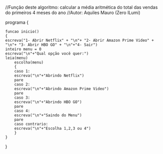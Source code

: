 //Função deste algoritmo: calcular a média aritmética do total das vendas do primeiros 4 meses do ano
//Autor: Aquiles Mauro (Zero ILumi)

programa
{
	
	funcao inicio()
	{
	escreva("1- Abrir Netflix" + "\n"+ "2- Abrir Amazon Prime Video" + "\n"+ "3- Abrir HBO GO" + "\n"+"4- Sair")
	inteiro menu = 0
	escreva("\n"+"Qual opção você quer:")
	leia(menu)
     	escolha(menu)
     	{
     	caso 1:
     	escreva("\n"+"Abrindo Netflix")	
     	pare
     	caso 2:
     	escreva("\n"+"Abrindo Amazon Prime Video")	
     	pare
     	caso 3:
     	escreva("\n"+"Abrindo HBO GO")	
     	pare
     	caso 4:
     	escreva("\n"+"Saindo do Menu")	
     	pare
     	caso contrario:
     	escreva("\n"+"Escolha 1,2,3 ou 4")
     	}	
	}
}